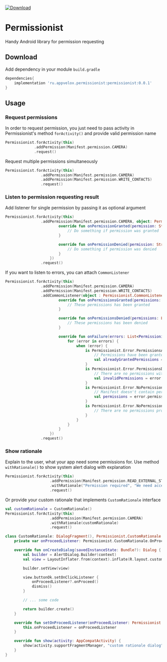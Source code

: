 [ ![Download](https://api.bintray.com/packages/appvelox/Permissionist/ru.appvelox.permissionist/images/download.svg?version=0.0.1) ](https://bintray.com/appvelox/Permissionist/ru.appvelox.permissionist/0.0.3/link)

# Permissionist

Handy Android library for permission requesting

## Download
Add dependency in your module `build.gradle`
```groovy
dependencies{
    implementation 'ru.appvelox.permissionist:permissionist:0.0.1'
}
```

## Usage
### Request permissions
In order to request permission, you just need  to pass activity in Permissionist's method `forActivity()` and provide valid permission name

```kotlin
Permissionist.forActivity(this)
             .addPermission(Manifest.permission.CAMERA)
             .request()
```
Request multiple permissions simultaneously

```kotlin
Permissionist.forActivity(this)
                .addPermission(Manifest.permission.CAMERA)
                .addPermission(Manifest.permission.WRITE_CONTACTS)
                .request()
```
### Listen to permission requesting result
Add listener for single permission by passing it as optional argument 
```kotlin
Permissionist.forActivity(this)
                .addPermission(Manifest.permission.CAMERA, object: Permissionist.SingleListener{
                        override fun onPermissionGranted(permission: String) {
                            // Do something if permission was granted
                        }

                        override fun onPermissionDenied(permission: String) {
                            // Do something if permission was denied
                        }
                    })
                .request()
```

If you want to listen to errors, you can attach `CommonListener`

```kotlin
Permissionist.forActivity(this)
                .addPermission(Manifest.permission.CAMERA)
                .addPermission(Manifest.permission.WRITE_CONTACTS)
                .addCommonListener(object : Permissionist.CommonListener {
                        override fun onPermissionsGranted(permissions: List<String>) {
                            // These permissions has been granted
                        }

                        override fun onPermissionsDenied(permissions: List<String>) {
                            // These permissions has been denied                            
                        }

                        override fun onFailure(errors: List<Permissionist.Error>) {
                            for (error in errors) {
                                when (error) {
                                    is Permissionist.Error.PermissionsAlreadyGranted -> {
                                        // Permissions have been granted recently
                                        val alreadyGrantedPermissions = error.permissions
                                    }
                                    is Permissionist.Error.PermissionsDoesNotExist -> {
                                        // There are no permissions with provided names
                                        val invalidPermissions = error.permissions
                                    }
                                    is Permissionist.Error.NoPermissionInManifest -> {
                                        // Manifest doesn't contain permissions
                                        val permissions = error.permissions
                                    }
                                    is Permissionist.Error.NoPermissionsProvided -> {
                                        // There are no permissions provided
                                    }
                                }
                            }
                        }
                    })
                .request()
```
### Show rationale
Explain to the user, what your app need some permissions for. Use method `withRationale()` to show system alert dialog with explanation

```kotlin
Permissionist.forActivity(this)
                    .addPermission(Manifest.permission.READ_EXTERNAL_STORAGE)
                    .withRationale("Permission required", "We need access to your's device storage", "OK", "CANCEL")
                    .request()
```

Or provide your custom rationale that implements `CustomRationale` interface 

```kotlin 
val customRationale = CustomRationale()
Permissionist.forActivity(this)
                    .addPermission(Manifest.permission.CAMERA)
                    .withRationale(customRationale)
                    .request()
```


```kotlin
class CustomRationale: DialogFragment(), Permissionist.CustomRationale {
    private var onProceedListener: Permissionist.CustomRationale.OnProceedListener? = null

    override fun onCreateDialog(savedInstanceState: Bundle?): Dialog {
        val builder = AlertDialog.Builder(context)
        val view = LayoutInflater.from(context).inflate(R.layout.custom_rationale, null)

        builder.setView(view)

        view.buttonOk.setOnClickListener {
            onProceedListener?.onProceed()
            dismiss()
        }

        // ... some code

        return builder.create()
    }

    override fun setOnProceedListener(onProceedListener: Permissionist.CustomRationale.OnProceedListener) {
        this.onProceedListener = onProceedListener
    }

    override fun show(activity: AppCompatActivity) {
        show(activity.supportFragmentManager, "custom rationale dialog")
    }
}
```



